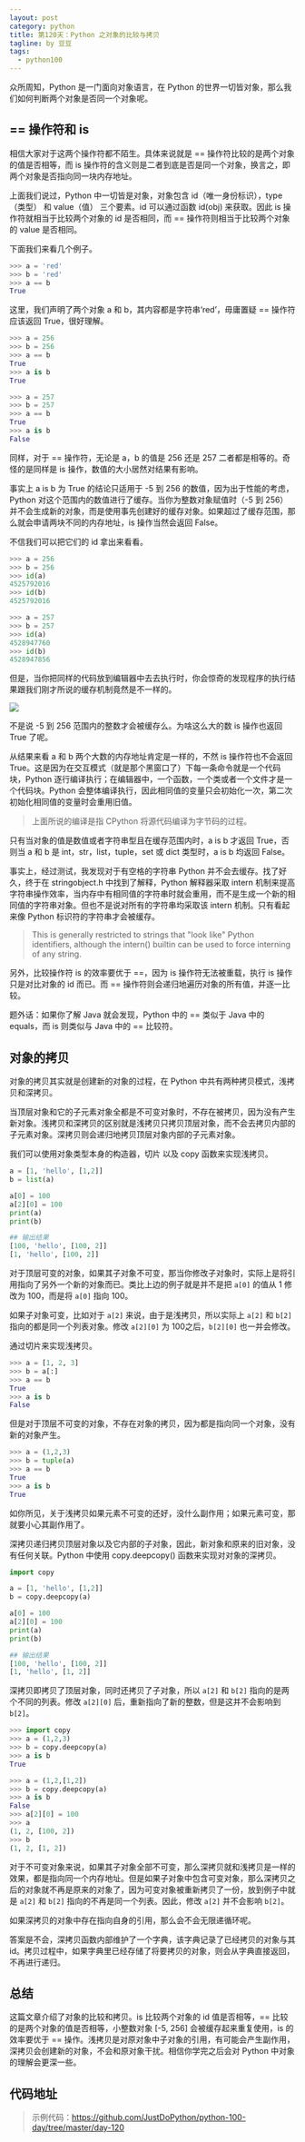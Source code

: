```yaml
---
layout: post
category: python
title: 第120天：Python 之对象的比较与拷贝
tagline: by 豆豆
tags: 
  - python100
---
```


众所周知，Python 是一门面向对象语言，在 Python 的世界一切皆对象，那么我们如何判断两个对象是否同一个对象呢。

<!--more-->

## == 操作符和 is

相信大家对于这两个操作符都不陌生。具体来说就是 == 操作符比较的是两个对象的值是否相等，而 is 操作符的含义则是二者到底是否是同一个对象，换言之，即两个对象是否指向同一块内存地址。

上面我们说过，Python 中一切皆是对象，对象包含 id（唯一身份标识），type（类型） 和 value（值） 三个要素。id 可以通过函数 id(obj) 来获取。因此 is 操作符就相当于比较两个对象的 id 是否相同，而 == 操作符则相当于比较两个对象的 value 是否相同。

下面我们来看几个例子。

```python
>>> a = 'red'
>>> b = 'red'
>>> a == b
True
```

这里，我们声明了两个对象 a 和 b，其内容都是字符串‘red’，毋庸置疑 == 操作符应该返回 True，很好理解。

```python
>>> a = 256
>>> b = 256
>>> a == b
True
>>> a is b
True

>>> a = 257
>>> b = 257
>>> a == b
True
>>> a is b
False
```

同样，对于 == 操作符，无论是 a，b 的值是 256 还是 257 二者都是相等的。奇怪的是同样是 is 操作，数值的大小居然对结果有影响。

事实上 a is b 为 True 的结论只适用于 -5 到 256 的数值，因为出于性能的考虑，Python 对这个范围内的数值进行了缓存。当你为整数对象赋值时（-5 到 256）并不会生成新的对象，而是使用事先创建好的缓存对象。如果超过了缓存范围，那么就会申请两块不同的内存地址，is 操作当然会返回 False。

不信我们可以把它们的 id 拿出来看看。

```python
>>> a = 256
>>> b = 256
>>> id(a)
4525792016
>>> id(b)
4525792016

>>> a = 257
>>> b = 257
>>> id(a)
4528947760
>>> id(b)
4528947856
```

但是，当你把同样的代码放到编辑器中去去执行时，你会惊奇的发现程序的执行结果跟我们刚才所说的缓存机制竟然是不一样的。

![](https://github.com/JustDoPython/justdopython.github.io/blob/master/assets/images/2020/01/18-object-compare/object-compare-001.png?raw=true)

不是说 -5 到 256 范围内的整数才会被缓存么。为啥这么大的数 is 操作也返回 True 了呢。

从结果来看 a 和 b 两个大数的内存地址肯定是一样的，不然 is 操作符也不会返回 True。这是因为在交互模式（就是那个黑窗口了）下每一条命令就是一个代码块，Python 逐行编译执行；在编辑器中，一个函数，一个类或者一个文件才是一个代码块。Python 会整体编译执行，因此相同值的变量只会初始化一次，第二次初始化相同值的变量时会重用旧值。

> 上面所说的编译是指 CPython 将源代码编译为字节码的过程。

只有当对象的值是数值或者字符串型且在缓存范围内时，a is b 才返回 True，否则当 a 和 b 是 int，str，list，tuple，set 或 dict 类型时，a is b 均返回 False。

事实上，经过测试，我发现对于有空格的字符串 Python 并不会去缓存。找了好久，终于在 stringobject.h 中找到了解释，Python 解释器采取 intern 机制来提高字符串操作效率，当内存中有相同值的字符串时就会重用，而不是生成一个新的相同值的字符串对象。但也不是说对所有的字符串均采取该 intern 机制。只有看起来像 Python 标识符的字符串才会被缓存。

> This is generally restricted to strings that "look like" Python identifiers, although the intern() builtin can be used to force interning of any string.

另外，比较操作符 is 的效率要优于 ==，因为 is 操作符无法被重载，执行 is 操作只是对比对象的 id 而已。而 == 操作符则会递归地遍历对象的所有值，并逐一比较。

题外话：如果你了解 Java 就会发现，Python 中的 == 类似于 Java 中的 equals，而 is 则类似与 Java 中的 == 比较符。

## 对象的拷贝

对象的拷贝其实就是创建新的对象的过程，在 Python 中共有两种拷贝模式，浅拷贝和深拷贝。

当顶层对象和它的子元素对象全都是不可变对象时，不存在被拷贝，因为没有产生新对象。浅拷贝和深拷贝的区别就是浅拷贝只拷贝顶层对象，而不会去拷贝内部的子元素对象。深拷贝则会递归地拷贝顶层对象内部的子元素对象。

我们可以使用对象类型本身的构造器，切片 以及 copy 函数来实现浅拷贝。

```python
a = [1, 'hello', [1,2]]
b = list(a)

a[0] = 100
a[2][0] = 100
print(a)
print(b)

## 输出结果
[100, 'hello', [100, 2]]
[1, 'hello', [100, 2]]
```

对于顶层可变的对象，如果其子对象不可变，那当你修改子对象时，实际上是将引用指向了另外一个新的对象而已。类比上边的例子就是并不是把 `a[0]` 的值从 1 修改为 100，而是将 `a[0]` 指向 100。

如果子对象可变，比如对于 `a[2]` 来说，由于是浅拷贝，所以实际上 `a[2]` 和 `b[2]` 指向的都是同一个列表对象。修改 `a[2][0]` 为 100之后，`b[2][0]` 也一并会修改。

通过切片来实现浅拷贝。

```python
>>> a = [1, 2, 3]
>>> b = a[:]
>>> a == b
True
>>> a is b
False
```

但是对于顶层不可变的对象，不存在对象的拷贝，因为都是指向同一个对象，没有新的对象产生。

```python
>>> a = (1,2,3)
>>> b = tuple(a)
>>> a == b
True
>>> a is b
True
```

如你所见，关于浅拷贝如果元素不可变的还好，没什么副作用；如果元素可变，那就要小心其副作用了。

深拷贝递归拷贝顶层对象以及它内部的子对象，因此，新对象和原来的旧对象，没有任何关联。Python 中使用 copy.deepcopy() 函数来实现对对象的深拷贝。

```python
import copy

a = [1, 'hello', [1,2]]
b = copy.deepcopy(a)

a[0] = 100
a[2][0] = 100
print(a)
print(b)

## 输出结果
[100, 'hello', [100, 2]]
[1, 'hello', [1, 2]]
```

深拷贝即拷贝了顶层对象，同时还拷贝了子对象，所以 `a[2]` 和 `b[2]` 指向的是两个不同的列表。修改 `a[2][0]` 后，重新指向了新的整数，但是这并不会影响到 `b[2]`。

```python
>>> import copy
>>> a = (1,2,3)
>>> b = copy.deepcopy(a)
>>> a is b
True

>>> a = (1,2,[1,2])
>>> b = copy.deepcopy(a)
>>> a is b
False
>>> a[2][0] = 100
>>> a
(1, 2, [100, 2])
>>> b
(1, 2, [1, 2])
```

对于不可变对象来说，如果其子对象全部不可变，那么深拷贝就和浅拷贝是一样的效果，都是指向同一个内存地址。但是如果子对象中包含可变对象，那么深拷贝之后的对象就不再是原来的对象了，因为可变对象被重新拷贝了一份，放到例子中就是 `a[2]` 和 `b[2]` 指向的不再是同一个列表。因此，修改 `a[2]` 并不会影响 `b[2]`。

如果深拷贝的对象中存在指向自身的引用，那么会不会无限递循环呢。

答案是不会，深拷贝函数内部维护了一个字典，该字典记录了已经拷贝的对象与其 id。拷贝过程中，如果字典里已经存储了将要拷贝的对象，则会从字典直接返回，不再进行递归。

## 总结

这篇文章介绍了对象的比较和拷贝。is 比较两个对象的 id 值是否相等，== 比较的是两个对象的值是否相等，小整数对象 [-5, 256] 会被缓存起来重复使用，is 的效率要优于 == 操作。浅拷贝是对原对象中子对象的引用，有可能会产生副作用，深拷贝会创建新的对象，不会和原对象干扰。相信你学完之后会对 Python 中对象的理解会更深一些。

## 代码地址

> 示例代码：https://github.com/JustDoPython/python-100-day/tree/master/day-120